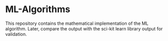 # ML-Algorithms
This repository contains the mathematical implementation of the ML algorithm. Later, compare the output with the sci-kit learn library output for validation.
